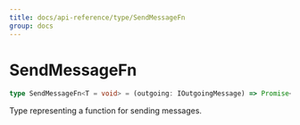```yaml
---
title: docs/api-reference/type/SendMessageFn
group: docs
---
```


# SendMessageFn

```ts
type SendMessageFn<T = void> = (outgoing: IOutgoingMessage) => Promise<T>;
```

Type representing a function for sending messages.
